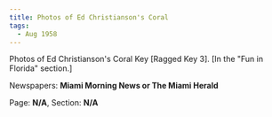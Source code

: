 ```yaml
---  
title: Photos of Ed Christianson's Coral  
tags:  
  - Aug 1958  
---  
```

  
Photos of Ed Christianson's Coral Key [Ragged Key 3]. [In the "Fun in Florida" section.]  
  
Newspapers: **Miami Morning News or The Miami Herald**  
  
Page: **N/A**, Section: **N/A** 
